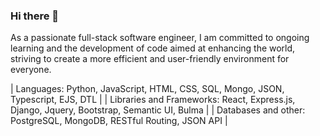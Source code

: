 ### Hi there 👋


As a passionate full-stack software engineer, I am committed to ongoing learning and the development of code aimed at enhancing the world, striving to create a more efficient and user-friendly environment for everyone.

| Languages: Python, JavaScript, HTML, CSS, SQL, Mongo, JSON, Typescript, EJS, DTL |
| Libraries and Frameworks: React, Express.js, Django, Jquery, Bootstrap, Semantic UI, Bulma |
| Databases and other: PostgreSQL, MongoDB, RESTful Routing, JSON API |
<!--
**FollowTheFelix/FollowTheFelix** is a ✨ _special_ ✨ repository because its `README.md` (this file) appears on your GitHub profile.

Here are some ideas to get you started:

- 🔭 I’m currently working on ...
- 🌱 I’m currently learning ...
- 👯 I’m looking to collaborate on ...
- 🤔 I’m looking for help with ...
- 💬 Ask me about ...
- 📫 How to reach me: ...
- 😄 Pronouns: ...
- ⚡ Fun fact: ...
-->
